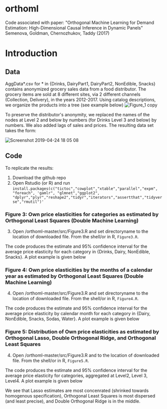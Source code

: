 # orthoml
Code associated with paper: "Orthogonal Machine Learning for Demand Estimation: High-Dimensional Causal Inference in Dynamic Panels"
Semenova, Goldman, Chernozhukov, Taddy (2017) 

# Introduction
## Data
AggData*.csv for * in {Drinks, DairyPart1, DairyPart2, NonEdible, Snacks} contains anonymized grocery sales data from a food distributor. The grocery items are sold at 8 different sites, via 2 different channels (Collection, Delivery), in the years 2012-2017. Using catalog descriptions, we organize the products into a tree (see example below)
![Figure_1 copy](https://user-images.githubusercontent.com/21160786/56327155-1b4b4200-6147-11e9-8837-694417ae332b.png)

To preserve the distributor's anonymity, we replaced the names of the nodes at Level 2 and below by numbers (for Drinks Level 3 and below) by numbers. We also added lags of sales and prices.  The resulting data set takes the form:

![Screenshot 2019-04-24 18 05 08](https://user-images.githubusercontent.com/21160786/56697127-e9445d80-66bb-11e9-95b6-4fb137841df2.png)



## Code

To replicate the results:

1. Download the github repo 
2. Open Rstudio (or R) and run
`install.packages(c("tictoc","cowplot","xtable","parallel","expm", "foreach", 'gamlr", "glmnet","ggplot2", "dplyr","plyr","reshape2","tidyr","iterators","assertthat","tidyverse","rmutil")'`

### Figure 3: Own price elasticities for categories as estimated by Orthogonal Least Squares (Double Machine Learning)
3. Open /orthoml-master/src/Figure3.R and set directoryname to the location of downloaded file. From the shell/or in R, `Figure3.R`. 

The code produces the estimate and 95% confidence interval for the average price elasticity for each category in {Drinks, Dairy, NonEdible, Snacks}. A plot example is given below


### Figure 4: Own price elasticities by the months of a calendar year as estimated by  Orthogonal Least Squares (Double Machine Learning)

4. Open /orthoml-master/src/Figure3.R and set directoryname to the location of downloaded file. From the shell/or in R, `Figure4.R`. 

The code produces the estimate and 95% confidence interval for the average price elasticity by calendar month for each category in {Dairy, NonEdible, Snacks, Sodas, Water}. A plot example is given below

### Figure 5: Distribution of Own price elasticities as estimated by Orthogonal Lasso, Double Orthogonal Ridge, and Orthogonal Least Squares 

4. Open /orthoml-master/src/Figure3.R and to the location of downloaded file. From the shell/or in R, `Figure5.R`. 

The code produces the estimate and 95% confidence interval for the average price elasticity for categories, aggregated at Level2, Level 3, Level4. A plot example is given below


We see that Lasso estimates are most concenrated (shrinked towards homogenous specification), Orthogonal Least Squares  is most dispersed (and least precise), and  Double Orthogonal Ridge is in the middle. 

